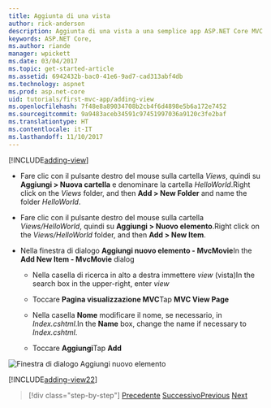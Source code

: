 ```yaml
---
title: Aggiunta di una vista
author: rick-anderson
description: Aggiunta di una vista a una semplice app ASP.NET Core MVC
keywords: ASP.NET Core,
ms.author: riande
manager: wpickett
ms.date: 03/04/2017
ms.topic: get-started-article
ms.assetid: 6942432b-bac0-41e6-9ad7-cad313abf4db
ms.technology: aspnet
ms.prod: asp.net-core
uid: tutorials/first-mvc-app/adding-view
ms.openlocfilehash: 7f48e8a89034708b2cb4f6d4898e5b6a172e7452
ms.sourcegitcommit: 9a9483aceb34591c97451997036a9120c3fe2baf
ms.translationtype: HT
ms.contentlocale: it-IT
ms.lasthandoff: 11/10/2017
---
```

[!INCLUDE[adding-view](../../includes/mvc-intro/adding_view1.md)]

* <span data-ttu-id="082c3-104">Fare clic con il pulsante destro del mouse sulla cartella *Views*, quindi su **Aggiungi > Nuova cartella** e denominare la cartella *HelloWorld*.</span><span class="sxs-lookup"><span data-stu-id="082c3-104">Right click on the *Views* folder, and then **Add > New Folder** and name the folder *HelloWorld*.</span></span>

* <span data-ttu-id="082c3-105">Fare clic con il pulsante destro del mouse sulla cartella *Views/HelloWorld*, quindi su **Aggiungi > Nuovo elemento**.</span><span class="sxs-lookup"><span data-stu-id="082c3-105">Right click on the *Views/HelloWorld* folder, and then **Add > New Item**.</span></span>

* <span data-ttu-id="082c3-106">Nella finestra di dialogo **Aggiungi nuovo elemento - MvcMovie**</span><span class="sxs-lookup"><span data-stu-id="082c3-106">In the **Add New Item - MvcMovie** dialog</span></span>

  * <span data-ttu-id="082c3-107">Nella casella di ricerca in alto a destra immettere *view* (vista)</span><span class="sxs-lookup"><span data-stu-id="082c3-107">In the search box in the upper-right, enter *view*</span></span>

  * <span data-ttu-id="082c3-108">Toccare **Pagina visualizzazione MVC**</span><span class="sxs-lookup"><span data-stu-id="082c3-108">Tap **MVC View Page**</span></span>

  * <span data-ttu-id="082c3-109">Nella casella **Nome** modificare il nome, se necessario, in *Index.cshtml*.</span><span class="sxs-lookup"><span data-stu-id="082c3-109">In the **Name** box, change the name if necessary to *Index.cshtml*.</span></span>

  * <span data-ttu-id="082c3-110">Toccare **Aggiungi**</span><span class="sxs-lookup"><span data-stu-id="082c3-110">Tap **Add**</span></span>

![Finestra di dialogo Aggiungi nuovo elemento](adding-view/_static/add_view.png)

[!INCLUDE[adding-view22](../../includes/mvc-intro/adding_view2.md)]

>[!div class="step-by-step"]
<span data-ttu-id="082c3-112">[Precedente](adding-controller.md)
[Successivo](adding-model.md)</span><span class="sxs-lookup"><span data-stu-id="082c3-112">[Previous](adding-controller.md)
[Next](adding-model.md)</span></span>
